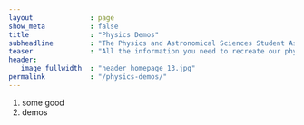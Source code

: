 ```yaml
---
layout              : page
show_meta           : false
title               : "Physics Demos"
subheadline         : "The Physics and Astronomical Sciences Student Association for Graduate Engagement at the University of Rochester"
teaser              : "All the information you need to recreate our physics demonstrations at home or your own event."
header:
   image_fullwidth  : "header_homepage_13.jpg"
permalink           : "/physics-demos/"
---
```

1. some good
1. demos
